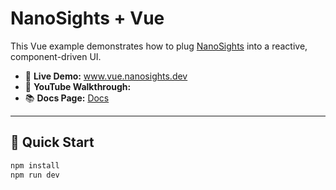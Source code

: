 # NanoSights + Vue

This Vue example demonstrates how to plug [NanoSights](https://www.nanosights.dev) into a reactive, component-driven UI.

- 🔗 **Live Demo:** www.vue.nanosights.dev  
- 🎥 **YouTube Walkthrough:**  
- 📚 **Docs Page:** [Docs](https://www.nanosights.dev/docs)

---

## 📄 Quick Start

```bash
npm install
npm run dev
